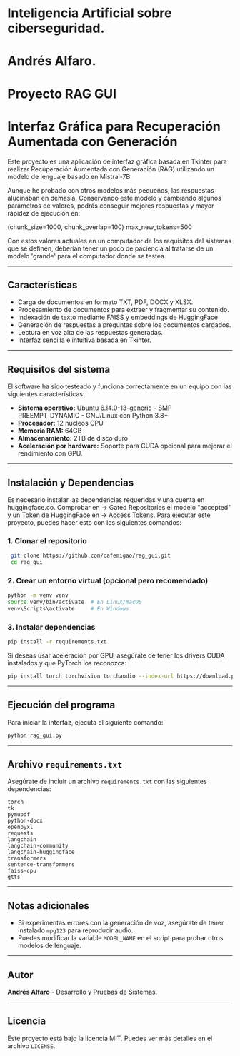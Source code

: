 # Inteligencia Artificial sobre ciberseguridad. 
# Andrés Alfaro.
# Proyecto RAG GUI 
# Interfaz Gráfica para Recuperación Aumentada con Generación

Este proyecto es una aplicación de interfaz gráfica basada en Tkinter para realizar Recuperación Aumentada con Generación (RAG) utilizando un modelo de lenguaje basado en Mistral-7B.

Aunque he probado con otros modelos más pequeños, las respuestas alucinaban en demasía. Conservando este modelo y cambiando algunos parámetros de valores, podrás conseguir mejores respuestas y mayor rápidez de ejecución en:

(chunk_size=1000, chunk_overlap=100)
max_new_tokens=500 

Con estos valores actuales en un computador de los requisitos del sistemas que se definen, deberían tener un poco de paciencia al tratarse de un modelo 'grande' para el computador donde se testea.

---

## Características
- Carga de documentos en formato TXT, PDF, DOCX y XLSX.
- Procesamiento de documentos para extraer y fragmentar su contenido.
- Indexación de texto mediante FAISS y embeddings de HuggingFace 
- Generación de respuestas a preguntas sobre los documentos cargados.
- Lectura en voz alta de las respuestas generadas.
- Interfaz sencilla e intuitiva basada en Tkinter.

---

## Requisitos del sistema
El software ha sido testeado y funciona correctamente en un equipo con las siguientes características:
- **Sistema operativo:** Ubuntu 6.14.0-13-generic - SMP PREEMPT_DYNAMIC - GNU/Linux con Python 3.8+
- **Procesador:** 12 núcleos CPU
- **Memoria RAM:** 64GB
- **Almacenamiento:** 2TB de disco duro
- **Aceleración por hardware:** Soporte para CUDA opcional para mejorar el rendimiento con GPU.

---

## Instalación y Dependencias
Es necesario instalar las dependencias requeridas y una cuenta en huggingface.co. Comprobar en -> Gated Repositories el modelo "accepted" y un Token de HuggingFace en -> Access Tokens. Para ejecutar este proyecto, puedes hacer esto con los siguientes comandos:

### 1. Clonar el repositorio
```sh
 git clone https://github.com/cafemigao/rag_gui.git
 cd rag_gui
```

### 2. Crear un entorno virtual (opcional pero recomendado)
```sh
python -m venv venv
source venv/bin/activate  # En Linux/macOS
venv\Scripts\activate     # En Windows
```

### 3. Instalar dependencias
```sh
pip install -r requirements.txt
```

Si deseas usar aceleración por GPU, asegúrate de tener los drivers CUDA instalados y que PyTorch los reconozca:
```sh
pip install torch torchvision torchaudio --index-url https://download.pytorch.org/whl/cu118
```

---

## Ejecución del programa
Para iniciar la interfaz, ejecuta el siguiente comando:
```sh
python rag_gui.py
```

---

## Archivo `requirements.txt`
Asegúrate de incluir un archivo `requirements.txt` con las siguientes dependencias:
```
torch
tk
pymupdf
python-docx
openpyxl
requests
langchain
langchain-community
langchain-huggingface
transformers
sentence-transformers
faiss-cpu
gtts
```
---

## Notas adicionales
- Si experimentas errores con la generación de voz, asegúrate de tener instalado `mpg123` para reproducir audio.
- Puedes modificar la variable `MODEL_NAME` en el script para probar otros modelos de lenguaje.

---

## Autor
**Andrés Alfaro** - Desarrollo y Pruebas de Sistemas.

---

## Licencia
Este proyecto está bajo la licencia MIT. Puedes ver más detalles en el archivo `LICENSE`.


